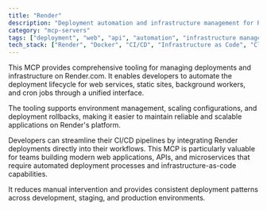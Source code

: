 ```yaml
---
title: "Render"
description: "Deployment automation and infrastructure management for Render.com services."
category: "mcp-servers"
tags: ["deployment", "web", "api", "automation", "infrastructure management", "CI/CD", "microservices"]
tech_stack: ["Render", "Docker", "CI/CD", "Infrastructure as Code", "Cloud Deployment", "background workers", "cron jobs"]
---
```


This MCP provides comprehensive tooling for managing deployments and infrastructure on Render.com. It enables developers to automate the deployment lifecycle for web services, static sites, background workers, and cron jobs through a unified interface. 

The tooling supports environment management, scaling configurations, and deployment rollbacks, making it easier to maintain reliable and scalable applications on Render's platform.

Developers can streamline their CI/CD pipelines by integrating Render deployments directly into their workflows. This MCP is particularly valuable for teams building modern web applications, APIs, and microservices that require automated deployment processes and infrastructure-as-code capabilities. 

It reduces manual intervention and provides consistent deployment patterns across development, staging, and production environments.